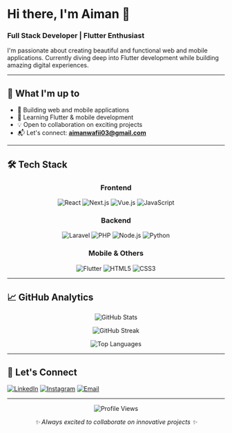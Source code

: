 # Hi there, I'm Aiman 👋

### Full Stack Developer | Flutter Enthusiast

I'm passionate about creating beautiful and functional web and mobile applications. Currently diving deep into Flutter development while building amazing digital experiences.

---

## 🚀 What I'm up to

- 🔭 Building web and mobile applications
- 🌱 Learning Flutter & mobile development
- 💡 Open to collaboration on exciting projects
- 📬 Let's connect: **aimanwafii03@gmail.com**

---

## 🛠️ Tech Stack

<div align="center">

### Frontend
![React](https://img.shields.io/badge/React-61DAFB?style=for-the-badge&logo=react&logoColor=black)
![Next.js](https://img.shields.io/badge/Next.js-000000?style=for-the-badge&logo=next.js&logoColor=white)
![Vue.js](https://img.shields.io/badge/Vue.js-4FC08D?style=for-the-badge&logo=vue.js&logoColor=white)
![JavaScript](https://img.shields.io/badge/JavaScript-F7DF1E?style=for-the-badge&logo=javascript&logoColor=black)

### Backend
![Laravel](https://img.shields.io/badge/Laravel-FF2D20?style=for-the-badge&logo=laravel&logoColor=white)
![PHP](https://img.shields.io/badge/PHP-777BB4?style=for-the-badge&logo=php&logoColor=white)
![Node.js](https://img.shields.io/badge/Node.js-339933?style=for-the-badge&logo=node.js&logoColor=white)
![Python](https://img.shields.io/badge/Python-3776AB?style=for-the-badge&logo=python&logoColor=white)

### Mobile & Others
![Flutter](https://img.shields.io/badge/Flutter-02569B?style=for-the-badge&logo=flutter&logoColor=white)
![HTML5](https://img.shields.io/badge/HTML5-E34F26?style=for-the-badge&logo=html5&logoColor=white)
![CSS3](https://img.shields.io/badge/CSS3-1572B6?style=for-the-badge&logo=css3&logoColor=white)

</div>

---

## 📈 GitHub Analytics

<div align="center">
  
![GitHub Stats](https://github-readme-stats.vercel.app/api?username=Aimannawal&show_icons=true&theme=tokyonight&hide_border=true&count_private=true)

![GitHub Streak](https://github-readme-streak-stats.herokuapp.com/?user=Aimannawal&theme=tokyonight&hide_border=true)

![Top Languages](https://github-readme-stats.vercel.app/api/top-langs/?username=Aimannawal&layout=compact&theme=tokyonight&hide_border=true)

</div>

---

## 🤝 Let's Connect

[![LinkedIn](https://img.shields.io/badge/-LinkedIn-0A66C2?style=flat-square&logo=linkedin&logoColor=white)](https://linkedin.com/in/aiman-wafii-an-nawal)
[![Instagram](https://img.shields.io/badge/-Instagram-E4405F?style=flat-square&logo=instagram&logoColor=white)](https://instagram.com/wafiian03_)
[![Email](https://img.shields.io/badge/-Email-EA4335?style=flat-square&logo=gmail&logoColor=white)](mailto:aimanwafii03@gmail.com)

---

<div align="center">
  
![Profile Views](https://visitcount.itsvg.in/api?id=Aimannawal&icon=5&color=6)

<i>✨ Always excited to collaborate on innovative projects ✨</i>

</div>
